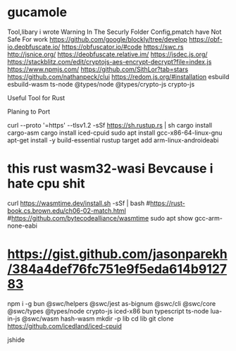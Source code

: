 # gucamole
Tool,libary i wrote
Warning In The Securly Folder Config,pmatch have Not Safe For work 
https://github.com/google/blockly/tree/develop
https://obf-io.deobfuscate.io/
https://obfuscator.io/#code
https://swc.rs
http://jsnice.org/
https://deobfuscate.relative.im/
https://jsdec.js.org/
https://stackblitz.com/edit/cryptojs-aes-encrypt-decrypt?file=index.js
https://www.npmjs.com/
https://github.com/SithLor?tab=stars
https://github.com/nathanpeck/clui
https://redom.js.org/#installation
esbuild esbuild-wasm ts-node @types/node @types/crypto-js crypto-js



Useful Tool for Rust


Planing to Port 

curl --proto '=https' --tlsv1.2 -sSf https://sh.rustup.rs | sh
cargo install cargo-asm
cargo install iced-cpuid
sudo apt install gcc-x86-64-linux-gnu
apt-get install -y build-essential
rustup target add arm-linux-androideabi
# this rust wasm32-wasi Bevcause i hate cpu shit
curl https://wasmtime.dev/install.sh -sSf | bash
#https://rust-book.cs.brown.edu/ch06-02-match.html
#https://github.com/bytecodealliance/wasmtime
sudo apt show gcc-arm-none-eabi
# https://gist.github.com/jasonparekh/384a4def76fc751e9f5eda614b912783
npm i -g bun @swc/helpers @swc/jest as-bignum @swc/cli @swc/core @swc/types @types/node crypto-js iced-x86 bun typescript ts-node lua-in-js @swc/wasm hash-wasm
mkdir -p lib
cd lib
git clone https://github.com/icedland/iced-cpuid




jshide 
